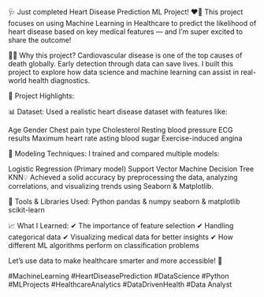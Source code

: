 🩺 Just completed Heart Disease Prediction ML Project! ❤️‍🔥
This project focuses on using Machine Learning in Healthcare to predict the likelihood of heart disease based on key medical features — and I’m super excited to share the outcome!

👨‍⚕️ Why this project?
Cardiovascular disease is one of the top causes of death globally. Early detection through data can save lives. I built this project to explore how data science and machine learning can assist in real-world health diagnostics.

🔬 Project Highlights:

📊 Dataset:
Used a realistic heart disease dataset with features like:

Age
Gender
Chest pain type
Cholesterol
Resting blood pressure
ECG results
Maximum heart rate
asting blood sugar
Exercise-induced angina

🧠 Modeling Techniques:
I trained and compared multiple models:

Logistic Regression (Primary model)
Support Vector Machine
Decision Tree
KNN💡 Achieved a solid accuracy by preprocessing the data, analyzing correlations, and visualizing trends using Seaborn & Matplotlib.

🧰 Tools & Libraries Used:
Python
pandas & numpy
seaborn & matplotlib
scikit-learn

📈 What I Learned:
✔ The importance of feature selection
✔ Handling categorical data
✔ Visualizing medical data for better insights
✔ How different ML algorithms perform on classification problems

Let’s use data to make healthcare smarter and more accessible! 🚀

#MachineLearning #HeartDiseasePrediction #DataScience #Python #MLProjects #HealthcareAnalytics #DataDrivenHealth #Data Analyst
